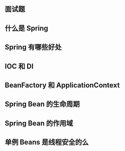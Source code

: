 ## 面试题

## 什么是 Spring

## Spring 有哪些好处

## IOC 和 DI

## BeanFactory 和 ApplicationContext

## Spring Bean 的生命周期

## Spring Bean 的作用域

## 单例 Beans 是线程安全的么